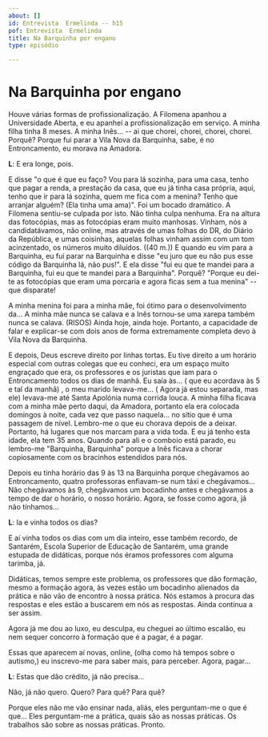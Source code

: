 ```yaml
---
about: []
id: Entrevista  Ermelinda -- h15
pof: Entrevista  Ermelinda
title: Na Barquinha por engano
type: episódio

---
```

# Na Barquinha por engano


Houve várias formas de profissionalização.
A Filomena apanhou a Universidade Aberta, e eu apanhei a profissionalização em serviço.
A minha filha tinha 8 meses.
A minha Inês... -- ai que chorei, chorei, chorei, chorei.
Porquê?
Porque fui parar a Vila Nova da Barquinha, sabe, é no Entroncamento, eu morava na Amadora.

**L**: E era longe, pois.

E disse "o que é que eu faço?
Vou para lá sozinha, para uma casa, tenho que pagar a renda, a prestação da casa,
que eu já tinha casa própria, aqui, tenho que ir para lá sozinha, quem me fica com a menina?
Tenho que arranjar alguém? (Ela tinha uma ama)".
Foi um bocado dramático.
A Filomena sentiu-se culpada por isto.
Não tinha culpa nenhuma.
Era na altura das fotocópias, mas as fotocópias eram muito manhosas.
Vinham, nós a candidatávamos, não online, mas através de umas folhas do DR, do Diário da República,
e umas coisinhas, aquelas folhas vinham assim com um tom acinzentado, os números muito diluídos.
((40 m.))
E quando eu vim para a Barquinha, eu fui parar na Barquinha e disse
"eu juro que eu não pus esse código da Barquinha lá, não pus!".
E ela disse "fui eu que te mandei para a Barquinha, fui eu que te mandei para a Barquinha".
Porquê?
"Porque eu dei-te as fotocópias que eram uma porcaria e agora ficas sem a tua menina" -- que disparate!

A minha menina foi para a minha mãe, foi ótimo para o desenvolvimento da...
A minha mãe nunca se calava e a Inês tornou-se uma xarepa também nunca se calava. (RISOS)
Ainda hoje, ainda hoje.
Portanto, a capacidade de falar e explicar-se com dois anos de forma extremamente completa
devo à Vila Nova da Barquinha.

E depois, Deus escreve direito por linhas tortas.
Eu tive direito a um horário especial com outras colegas que eu conheci, era um espaço
muito engraçado que era, os professores e os juristas que iam para o Entroncamento todos
os dias de manhã.
Eu saía às... ( que eu acordava às 5 e tal da manhã) , o meu marido levava-me...
( Agora já estou separada, mas ele) levava-me até Santa Apolónia numa corrida louca.
A minha filha ficava com a minha mãe perto daqui, da Amadora, portanto ela era colocada
domingos à noite, cada vez que passo naquela... no sítio que é uma passagem de nível.
Lembro-me o que eu chorava depois de a deixar.
Portanto, há lugares que nos marcam para a vida toda.
E eu já tenho esta idade, ela tem 35 anos.
Quando para ali e o comboio está parado, eu lembro-me "Barquinha, Barquinha" porque
a Inês ficava a chorar copiosamente com os bracinhos estendidos para nós.

Depois eu tinha horário das 9 às 13 na Barquinha porque chegávamos ao Entroncamento, quatro
professoras enfiavam-se num táxi e chegávamos...
Não chegávamos às 9, chegávamos um bocadinho antes e chegávamos a tempo de dar o horário,
o nosso horário.
Agora, se fosse como agora, já não tínhamos...

**L**: Ia e vinha todos os dias?

E aí vinha todos os dias com um dia inteiro, esse também recordo, de Santarém, Escola
Superior de Educação de Santarém, uma grande estupada de didáticas, porque nós éramos
professores com alguma tarimba, já.


Didáticas, temos sempre este problema, os professores que dão formação, mesmo a formação
agora, às vezes estão um bocadinho alienados da prática e não vão de encontro à nossa
prática.
Nós estamos à procura das respostas e eles estão a buscarem em nós as respostas.
Ainda continua a ser assim.

Agora já me dou ao luxo, eu desculpa, eu cheguei ao último escalão, eu nem sequer concorro
à formação que é a pagar, é a pagar.

Essas que aparecem aí novas, online, (olha como há tempos sobre o autismo,) eu inscrevo-me
para saber mais, para perceber.
Agora, pagar...

**L**: Estas que dão crédito, já não precisa...

Não, já não quero.
Quero? Para quê? Para quê?

Porque eles não me vão ensinar nada, aliás, eles perguntam-me o que é que...
Eles perguntam-me a prática, quais são as nossas práticas.
Os trabalhos são sobre as nossas práticas.
Pronto.
